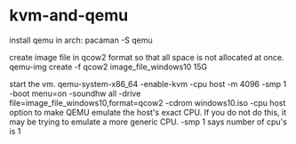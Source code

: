 # kvm-and-qemu

install qemu in arch:
pacaman -S qemu

create image file in qcow2 format so that all space is not allocated at once.
qemu-img create -f qcow2 image_file_windows10 15G

start the vm.
qemu-system-x86_64 -enable-kvm -cpu host -m 4096 -smp 1 -boot menu=on -soundhw all -drive file=image_file_windows10,format=qcow2 -cdrom windows10.iso
-cpu host option to make QEMU emulate the host's exact CPU. If you do not do this, it may be trying to emulate a more generic CPU.
-smp 1 says number of cpu's is 1
